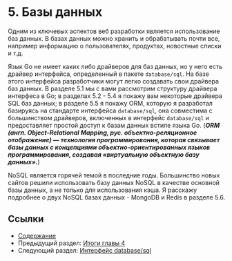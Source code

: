 ﻿# 5. Базы данных

Одним из ключевых аспектов веб разработки является использование баз данных. В базах данных можно хранить и обрабатывать почти все, например информацию о пользователях, продуктах, новостные списки и т.д.

Язык Go не имеет каких либо драйверов для баз данных, но у него есть драйвер интерфейса, определенный в пакете `database/sql`. На базе этого интерфейса разработчики могут легко создавать свои драйвера баз данных. В разделе 5.1 мы с вами рассмотрим структуру драйвера интерфеса в Go; в разделах 5.2 - 5.4 я покажу вам некоторые драйвера SQL баз данных; в разделе 5.5 я покажу ORM, которую я разработал базируясь на стандарте интерфейса `database/sql`, она совместима с большинством драйверов, включенных в интерфейс `database/sql` и предоставляет простой доступ к базам данных  встиле языка Go. (***ORM (англ. Object-Relational Mapping, рус.  объектно-реляционное отображение) — технология программирования, которая  связывает базы данных с концепциями объектно-ориентированных языков  программирования, создавая «виртуальную объектную базу данных».***)

NoSQL является горячей темой в последние годы. Большинство новых сайтов решили использовать базу данных NoSQL в качестве основной базы данных, а не только для использования кэша. Я расскажу подробнее о двух NoSQL базах данных - MongoDB и Redis в разделе 5.6.

## Ссылки

- [Содержание](preface.md)
- Предыдущий раздел: [Итоги главы 4](04.6.md)
- Следующий раздел: [Интерфейс database/sql](05.1.md)

